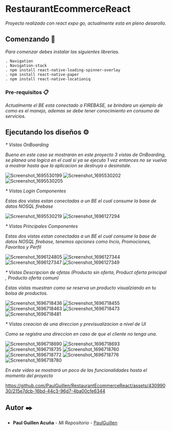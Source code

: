 # RestaurantEcommerceReact

_Proyecto realizado con react expo go, actualmente esta en pleno desarollo._

## Comenzando 🚀

_Para comenzar debes instalar las siguientes librerias._

```
. Navigation
. Navigation-stack
. npm install react-native-loading-spinner-overlay
. npm install react-native-paper
. npm install react-native-locationiq

```

### Pre-requisitos 📋

_Actualmente el BE esta conectado a FIREBASE, se brindara un ejemplo de como es el manejo, ademas se debe tener conocimiento en consumo de servicios._

## Ejecutando los diseños ⚙️

_\* Vistas OnBoarding_

_Bueno en este caso se mostraran en este proyecto 3 vistas de OnBoarding, se planea una logica en el cual si ya se ejecuto 1 vez entonces no se vuelva a mostrar hasta que la aplicacion se destruya o desinstale._

![Screenshot_1695530199](https://github.com/PaulGuillen/RestaurantEcommerceReact/assets/43099030/66a4823e-b094-41b0-89b4-ccad7572a6e5)
![Screenshot_1695530202](https://github.com/PaulGuillen/RestaurantEcommerceReact/assets/43099030/affb2567-221e-4cd8-a8bd-9f8e0501d201)
![Screenshot_1695530205](https://github.com/PaulGuillen/RestaurantEcommerceReact/assets/43099030/087143b7-0ebc-4bd3-97d4-66e1549feb0d)

_\* Vistas Login Componentes_

_Estas dos vistas estan conectadas a un BE el cual consume la base de datos NOSQL firebase_

![Screenshot_1695530219](https://github.com/PaulGuillen/RestaurantEcommerceReact/assets/43099030/c3b626a1-7eb8-4ba6-ada0-1e34b2ccdff6)
![Screenshot_1696127294](https://github.com/PaulGuillen/RestaurantEcommerceReact/assets/43099030/01002430-d848-4835-b5e9-d6a0f2623245)


_\* Vistas Principales Componentes_

_Estas dos vistas estan conectadas a un BE el cual consume la base de datos NOSQL firebase, tenemos opciones como Incio, Promociones, Favoritos y Perfil_

![Screenshot_1696124805](https://github.com/PaulGuillen/RestaurantEcommerceReact/assets/43099030/37c010cd-e6bb-4094-ba43-9612894bceae)
![Screenshot_1696127344](https://github.com/PaulGuillen/RestaurantEcommerceReact/assets/43099030/7fd70577-6f26-42a3-ba36-eefcdda0a3bf)
![Screenshot_1696127347](https://github.com/PaulGuillen/RestaurantEcommerceReact/assets/43099030/ee535973-2f37-47a3-b764-d3a0b995898b)
![Screenshot_1696127349](https://github.com/PaulGuillen/RestaurantEcommerceReact/assets/43099030/9db1225f-c869-4325-8ae2-a5e4123c6057)

_\* Vistas Descripcion de ofetas (Producto sin oferta, Product oferta principal , Producto oferta comun)_

_Estas vistas muestran como se reserva un producto visualziando en tu bolsa de productos._

![Screenshot_1696718436](https://github.com/PaulGuillen/RestaurantEcommerceReact/assets/43099030/484aec3c-df4a-496f-8a1f-b9e4f95e57f6)
![Screenshot_1696718455](https://github.com/PaulGuillen/RestaurantEcommerceReact/assets/43099030/9cb2b5d3-d66e-4835-9afe-bfa709714930)
![Screenshot_1696718463](https://github.com/PaulGuillen/RestaurantEcommerceReact/assets/43099030/6d522d1a-835a-487d-9c35-2149e8348150)
![Screenshot_1696718473](https://github.com/PaulGuillen/RestaurantEcommerceReact/assets/43099030/6ed92f08-7402-4d65-8956-4c3931c67860)
![Screenshot_1696718481](https://github.com/PaulGuillen/RestaurantEcommerceReact/assets/43099030/0e367fa5-0725-4441-b74c-f8ac93a5b776)

_\* Vistas creacion de una direccion y previsualizacion a nivel de UI_

_Como se registra una direccion en caso de que el cliente no tenga una._

![Screenshot_1696718690](https://github.com/PaulGuillen/RestaurantEcommerceReact/assets/43099030/f8d28404-7e23-4cd4-b219-5eb0c9419a16)
![Screenshot_1696718693](https://github.com/PaulGuillen/RestaurantEcommerceReact/assets/43099030/eab67bc3-9bcf-4fb7-878e-92c613b6fc9f)
![Screenshot_1696718735](https://github.com/PaulGuillen/RestaurantEcommerceReact/assets/43099030/6093a89e-30b9-4fcb-aff7-b8d479c9ba10)
![Screenshot_1696718760](https://github.com/PaulGuillen/RestaurantEcommerceReact/assets/43099030/693b28dc-1984-4b4f-bf15-c3f973e0d28e)
![Screenshot_1696718772](https://github.com/PaulGuillen/RestaurantEcommerceReact/assets/43099030/442c26e1-3b50-418e-b0eb-f3bbdf77083b)
![Screenshot_1696718776](https://github.com/PaulGuillen/RestaurantEcommerceReact/assets/43099030/983a81d7-bb9f-4fc6-9772-c7c2933c3f66)
![Screenshot_1696718780](https://github.com/PaulGuillen/RestaurantEcommerceReact/assets/43099030/c277cf2e-2235-4644-a45f-3e74980a8a8d)


_En este video se mostrará un poco de las funcionalidades hasta el momento del proyecto_

https://github.com/PaulGuillen/RestaurantEcommerceReact/assets/43099030/215e7dcb-16bd-44c3-96d7-4ba00cfe6344


## Autor ✒️

- **Paul Guillen Acuña** - _Mi Repositorio_ - [PaulGuillen](https://github.com/PaulGuillen?tab=repositories)
